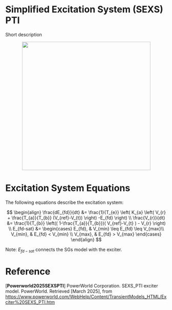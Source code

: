 # Simplified Excitation System (SEXS) PTI
Short description

<div align="center">
<img src="https://github.com/user-attachments/assets/31a4eabf-1fac-4108-b910-41dad3ed3026" width="400">
</div>

# Excitation System Equations
The following equations describe the excitation system:

$$
\begin{align}
\frac{dE_{fd}}{dt} &= \frac{1}{T_{e}} \left( K_{a} \left( V_{r} + \frac{T_{a}}{T_{b}} (V_{ref}-V_{t}) \right) -E_{fd} \right) \\
\frac{V_{r}}{dt} &= \frac{1}{T_{b}} \left(( 1-\frac{T_{a}}{T_{b}})( V_{ref}-V_{t} ) - V_{r} \right) \\
E_{fd-sat} &=
\begin{cases} 
    E_{fd}, & V_{min} \leq E_{fd} \leq V_{max}\\
    V_{min}, & E_{fd} < V_{min} \\
    V_{max}, & E_{fd} > V_{max}
\end{cases}
\end{align}
$$

Note: $E_{fd-sat}$ connects the SGs model with the exciter. 

# Reference
[**Powerworld2025SEXSPTI**] PowerWorld Corporation. SEXS_PTI exciter model. PowerWorld. Retrieved [March 2025], from https://www.powerworld.com/WebHelp/Content/TransientModels_HTML/Exciter%20SEXS_PTI.htm
